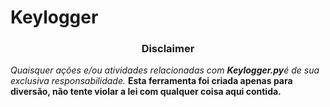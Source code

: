 <h1>Keylogger</h1>

<h3><p align="center">Disclaimer</p></h3>

<i>Quaisquer ações e/ou atividades relacionadas com <b>Keylogger.py</b>é de sua exclusiva responsabilidade.</i>
<b>Esta ferramenta foi criada apenas para diversão, não tente violar a lei com qualquer coisa aqui contida. </b>


